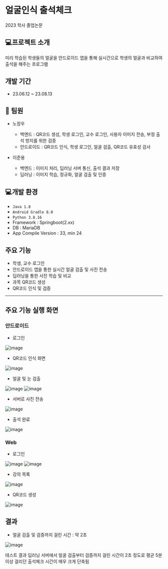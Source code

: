 # 얼굴인식 출석체크
2023 학사 졸업논문

## 💻프로젝트 소개
미리 학습된 학생들의 얼굴을 안드로이드 앱을 통해 실시간으로 학생의 얼굴과 비교하여 출석을 해주는 프로그램

## 개발 기간
- 23.06.12 ~ 23.08.13

## 👬 팀원
- 노장우
  - 백엔드 : QR코드 생성, 학생 로그인, 교수 로그인, 사용자 이미지 전송, 부정 출석 방지를 위한 검증
  - 안드로이드 : QR코드 인식, 학생 로그인, 얼굴 검출, QR코드 유효성 검사
  
- 이준용
  - 백엔드 : 이미지 처리, 딥러닝 서버 통신, 출석 결과 저장
  - 딥러닝 : 이미지 학습, 정규화, 얼굴 검출 및 인증

## 💻개발 환경
- `Java 1.8`
- `Android Gradle 8.0`
- `Python 3.8.16`
- Framework : Springboot(2.xx)
- DB : MariaDB
- App Compile Version : 33, min 24

## 주요 기능
- 학생, 교수 로그인
- 안드로이드 앱을 통한 실시간 얼굴 검출 및 사진 전송
- 딥러닝을 통한 사진 학습 및 비교
- 과목 QR코드 생성
- QR코드 인식 및 검증

---
## 주요 기능 실행 화면 

### 안드로이드
- 로그인
  
![image](https://github.com/YesJW/graduation-thesis/assets/86145775/cab8cd88-1c5f-482d-8366-dc2aaccbbe3d) 


- QR코드 인식 화면

![image](https://github.com/YesJW/graduation-thesis/assets/86145775/205c76f5-92a7-4534-81d5-4bae0aa83a99)


- 얼굴 및 눈 검출

![image](https://github.com/YesJW/graduation-thesis/assets/86145775/ca3c5143-abfa-44aa-9d60-5eb895fea91b)
![image](https://github.com/YesJW/graduation-thesis/assets/86145775/e8605f2f-2071-42cf-91f2-a951ca866951)

- 서버로 사진 전송

![image](https://github.com/YesJW/graduation-thesis/assets/86145775/fb9e5522-16a2-4840-a1f7-977cad62e0ed)


- 출석 완료

![image](https://github.com/YesJW/graduation-thesis/assets/86145775/90cd14d1-40eb-4de5-930b-3db612f1d37c)


### Web

- 로그인

![image](https://github.com/YesJW/graduation-thesis/assets/86145775/e888623a-4507-45d9-896f-ce13164121b3) ![image](https://github.com/YesJW/graduation-thesis/assets/86145775/00abc8fc-e218-46b2-a7c9-a557ec4ef02f) 

- 강의 목록

![image](https://github.com/YesJW/graduation-thesis/assets/86145775/9ecb3a84-e837-431b-93dd-88973106f24e)


- QR코드 생성

![image](https://github.com/YesJW/graduation-thesis/assets/86145775/3da1fa9c-522a-4d14-8eec-7dd0fd845a74) 


## 결과

- 얼굴 검출 및 검증까지 걸린 시간 : 약 2초

![image](https://github.com/YesJW/graduation-thesis/assets/86145775/28189f9a-4daf-489f-ba81-53187e732cb4)

테스트 결과 딥러닝 서버에서 얼굴 검출부터 검증까지 걸린 시간이 2초 정도로 평균 5분 이상 걸리던 출석체크 시간이 매우 크게 단축됨
